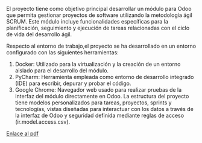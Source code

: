 El proyecto tiene como objetivo principal desarrollar un módulo para Odoo que permita gestionar proyectos de software utilizando la metodología ágil SCRUM. Este módulo incluye funcionalidades específicas para la planificación, seguimiento y ejecución de tareas relacionadas con el ciclo de vida del desarrollo ágil.

Respecto al entorno de trabajo,el proyecto se ha desarrollado en un entorno configurado con las siguientes herramientas:
1.	Docker: Utilizado para la virtualización y la creación de un entorno aislado para el desarrollo del módulo.
2.	PyCharm: Herramienta empleada como entorno de desarrollo integrado (IDE) para escribir, depurar y probar el código.
3.	Google Chrome: Navegador web usado para realizar pruebas de la interfaz del módulo directamente en Odoo.
La estructura del proyecto tiene modelos personalizados para tareas, proyectos, sprints y tecnologías, vistas diseñadas para interactuar con los datos a través de la interfaz de Odoo y seguridad definida mediante reglas de acceso (ir.model.access.csv).

[Enlace al pdf](pdf/Mantecon_deCaso_Saul_proyectomanage_FINAL)
 
